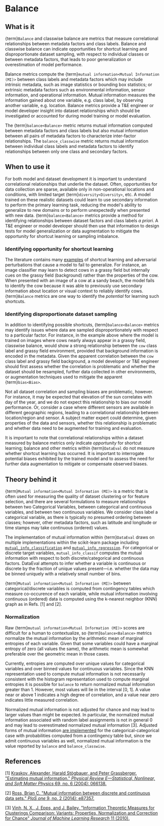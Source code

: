 # Balance

## What is it

{term}`Balance` and classwise balance are metrics that measure correlational
relationships between metadata factors and class labels.  Balance and classwise
balance can indicate opportunities for shortcut learning and disproportionate
dataset sampling, with respect to individual classes or between metadata factors, that
leads to poor generalization or overestimation of model performance.

Balance metrics compute the {term}`mutual information<Mutual Information (MI)>` between class labels and metadata
factors which may include intrinsic metadata, such as image statistics or
bounding box statistics; or extrinsic metadata factors such as environmental
information, sensor information, and operational information.  Mutual
information measures the information gained about one variable, e.g. class
label, by observing another variable, e.g. location.  Balance metrics provide a
T&E engineer or model developer insight into dataset relationships which should
be investigated or accounted for during model training or model evaluation.

The {term}`balance<Balance>` metric returns mutual information computed between metadata factors
and class labels but also mutual information between all pairs of metadata
factors to characterize inter-factor relationships.  The `balance_classwise`
metric returns mutual information between individual class labels and metadata
factors to identify relationships between only one class and secondary factors.


## When to use it

For both model and dataset development it is important to understand
correlational relationships that underlie the dataset.  Often, opportunities for
data collection are sparse, available only in non-operational locations and
conditions, with limited target {term}`diversity<Diversity>`, etc.  A model trained on these
realistic datasets could learn to use secondary information to perform the
primary learning task, reducing the model's ability to generalize to new domains
or to perform unexpectedly when presented with new data.  {term}`balance<Balance>` metrics
provide a method for identifying relationships between dataset factors and class
labels _a priori_.  A T&E engineer or model developer should then use that information to
design tests for model generalization or data augmentation to mitigate the
opportunity for shortcut learning or sampling imbalance.

### Identifying opportunity for shortcut learning

The literature contains many [examples](https://arxiv.org/pdf/2004.07780) of
shortcut learning and adversarial perturbations that cause a model to fail to
generalize.  For instance, an image classifier may learn to detect cows in a
grassy field but internally cues on the grassy field (background) rather than the
properties of the cow.  When presented with an image of a cow at a sandy beach,
the model fails to identify the cow because it was able to previously use
secondary information about location or visual context to reliably identify
cows.  {term}`Balance` metrics are one way to identify the *potential* for learning such
shortcuts.

### Identifying disproportionate dataset sampling
In addition to identifying possible shortcuts, {term}`balance<Balance>` metrics may identify
issues where data are sampled disproportionately with respect to a particular
factor.  For instance, in the example above where the model is trained on images
where cows nearly always appear in a grassy field, classwise balance, would show
a strong relationship between the `cow` class label and grassy field
environment, provided that background information is encoded in the metadata.
Given the apparent correlation between the `cow` class label and grassy field
background, a model developer or T&E engineer should first assess whether the
correlation is problematic and whether the dataset should be resampled, further
data collected in other environments, or augmentation techniques used to
mitigate the apparent {term}`bias<Bias>`.

Not all dataset correlation and sampling biases are problematic, however.  For
instance, it may be expected that elevation of the sun correlates with day of
the year, and we do not expect this relationship to bias our model performance.
Or, consider a case where different sensors are available in different
geographic regions, leading to a correlational relationship between
location/region and sensor.  A subject matter expert could determine, given
properties of the data and sensors, whether this relationship is problematic and
whether data need to be augmented for training and evaluation.

It is important to note that correlational relationships within a dataset
measured by balance metrics only indicate *opportunity* for shortcut learning;
balance and other metrics within {term}`DataEval` do not measure whether shortcut
learning has occurred.  It is important to interrogate potential biases
exhibited by the trained model and to assess the need for further data
augmentation to mitigate or compensate observed biases.

## Theory behind it

{term}`Mutual information<Mutual Information (MI)>` is a metric that is often used for measuring the quality of
dataset clustering or for feature selection, and there are several formulations
to measure relationships between two Categorical Variables, between categorical
and continuous variables, and between two continuous variables.  We consider
class label a categorical variable, as there is typically no presumed ordering
between classes; however, other metadata factors, such as latitude and longitude
or time stamps may take continuous (ordered) values.

The implementation of mutual information within {term}`DataEval` draws on multiple
implementations within the scikit-learn package including
[`mutual_info_classification`](https://scikit-learn.org/stable/modules/generated/sklearn.feature_selection.mutual_info_classif.html)
and
[`mutual_info_regression`](https://scikit-learn.org/stable/modules/generated/sklearn.feature_selection.mutual_info_regression.html).
For categorical or discrete target variables, `mutual_info_classif` computes the
mutual information with respect to both discrete/categorical and continuous
factors.  DataEval attempts to infer whether a variable is continuous or
discrete by the fraction of unique values present&mdash;i.e. whether the data
may be binned uniquely with a relatively small number of bins.

{term}`Mutual information<Mutual Information (MI)>` between categorical/discrete variables is computed from
contingency tables which measure co-occurence of each variable, while mutual
information involving continuous (ordered) data is computed using the k-nearest
neighbor (KNN) graph as in Refs. [1] and [2].

### Normalization

Raw {term}`mutual information<Mutual Information (MI)>` scores are difficult for a human to contextualize, so
{term}`balance<Balance>` metrics normalize the mutual information by the arithmetic mean of
marginal entropies of each variable.  Given that some variables could have a
marginal entropy of zero (all values the same), the arithmetic mean is somewhat
preferable over the geometric mean in those cases.

Currently, entropies are computed over unique values for categorical variables
and over binned values for continuous variables.  Since the KNN representation
used to compute mutual information is not necessarily consistent with the
histogram representation used to compute marginal entropies it is possible for
`balance` to return normalized mutual information greater than 1.  However, most
values will lie in the interval [0, 1].  A value near or above 1 indicates a
high degree of correlation, and a value near zero indicates little measured correlation.

Normalized mutual information is not adjusted for chance and may lead to larger
values than might be expected.  In particular, the normalized mutual information
associated with random label assignments is not in general 0 and may lead to
overestimated normalized mutual information [3].  Adjusted forms of mutual
information [are implemented](https://scikit-learn.org/stable/modules/generated/sklearn.metrics.adjusted_mutual_info_score.html#sklearn.metrics.adjusted_mutual_info_score) for the categorical-categorical case with
probabilities computed from a contingency table but, since we admit continuous
variables as well, normalized mutual information is the value reported by
`balance` and `balance_classwise`.


## References

[1] [Kraskov, Alexander, Harald Stögbauer, and Peter Grassberger. "Estimating
mutual information." _Physical Review E—Statistical, Nonlinear, and Soft Matter
Physics_ 69, no. 6 (2004): 066138.](https://arxiv.org/abs/cond-mat/0305641)

[2] [Ross, Brian C. "Mutual information between discrete and continuous data sets." _PloS one_ 9, no. 2 (2014): e87357.](https://journals.plos.org/plosone/article?id=10.1371/journal.pone.0087357)

[3] [Vinh, N. X., J. Epps, and J. Bailey. "Information Theoretic Measures for
Clusterings Comparison: Variants: Properties, Normalization and Correction for
Chance" _Journal of Machine Learning Research_ 11 (2010).](https://jmlr.csail.mit.edu/papers/volume11/vinh10a/vinh10a.pdf)